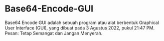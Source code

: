 # Base64-Encode-GUI
Base64 Encode GUI adalah sebuah program atau alat berbentuk Graphical User Interface (GUI), yang dibuat pada 3 Agustus 2022, pukul 21:47 PM. Pesan: Tetap Semangat dan Jangan Menyerah.
